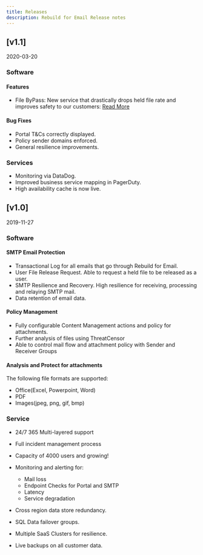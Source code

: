 ```yaml
---
title: Releases
description: Rebuild for Email Release notes
---
```


## [v1.1]

2020-03-20

### Software

#### Features

* File ByPass: New service that drastically drops held file rate and improves safety to our customers: [Read More](https://medium.com/glasswall-engineering/saas-file-bypass-e8c11c25def8)

#### Bug Fixes

* Portal T&Cs correctly displayed.
* Policy sender domains enforced.
* General resilience improvements.

### Services

* Monitoring via DataDog.
* Improved business service mapping in PagerDuty.
* High availability cache is now live.

## [v1.0]

2019-11-27

### Software

#### SMTP Email Protection

* Transactional Log for all emails that go through Rebuild for Email.
* User File Release Request. Able to request a held file to be released as a user.
* SMTP Resilience and Recovery. High resilience for receiving, processing and relaying SMTP mail.
* Data retention of email data.

#### Policy Management

* Fully configurable Content Management actions and policy for attachments.
* Further analysis of files using ThreatCensor
* Able to control mail flow and attachment policy with Sender and Receiver Groups

#### Analysis and Protect for attachments

The following file formats are supported:

* Office(Excel, Powerpoint, Word)
* PDF
* Images(jpeg, png, gif, bmp)

### Service

* 24/7 365 Multi-layered support
* Full incident management process
* Capacity of 4000 users and growing!
* Monitoring and alerting for:

   - Mail loss
   - Endpoint Checks for Portal and SMTP
   - Latency
   - Service degradation

* Cross region data store redundancy.
* SQL Data failover groups.
* Multiple SaaS Clusters for resilience.
* Live backups on all customer data.

